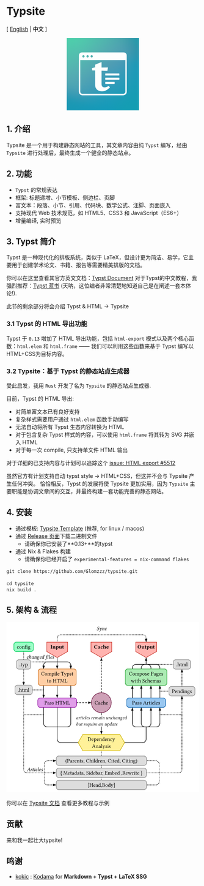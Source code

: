 
# Typsite
[ [English](./README.md) | **中文** ]

<div style="text-align: center;">
<img src="./icon.png" width="37.5%"/>
</div>

## 1. 介绍

Typsite 是一个用于构建静态网站的工具，其文章内容由纯 `Typst` 编写，经由 `Typsite` 进行处理后，最终生成一个健全的静态站点。


## 2. 功能

- `Typst` 的常规表达
- 框架: 标题递增、小节模板、侧边栏、页脚
- 富文本：段落、小节、引用、代码块、数学公式、注脚、页面嵌入
- 支持现代 Web 技术规范，如 HTML5、CSS3 和 JavaScript（ES6+）
- 增量编译, 实时预览

## 3. Typst 简介

Typst 是一种现代化的排版系统，类似于 LaTeX，但设计更为简洁、易学，它主要用于创建学术论文、书籍、报告等需要精美排版的文档。

你可以在这里查看其官方英文文档：[Typst Document](https://typst.app/docs/)
对于Typst的中文教程，我强烈推荐：[Typst 蓝书](https://typst-doc-cn.github.io/tutorial/introduction.html) (天呐，这位编者非常清楚地知道自己是在阐述一套本体论!).

此节的剩余部分将会介绍 Typst & HTML -> Typsite

### 3.1 Typst 的 HTML 导出功能

Typst 于 `0.13` 增加了 HTML 导出功能，包括 `html-export` 模式以及两个核心函数：`html.elem` 和 `html.frame` —— 我们可以利用这些函数来基于 Typst 编写以HTML+CSS为目标内容。

### 3.2 Typsite：基于 Typst 的静态站点生成器

受此启发，我用 `Rust` 开发了名为 `Typsite` 的静态站点生成器.

目前，Typst 的 HTML 导出:
- 对简单富文本已有良好支持
- 复杂样式需要用户通过 `html.elem` 函数手动编写
- 无法自动将所有 Typst 生态内容转换为 HTML
- 对于包含复杂 Typst 样式的内容，可以使用 `html.frame` 将其转为 SVG 并嵌入 HTML
- 对于每一次 compile, 只支持单文件 HTML 输出

对于详细的已支持内容与计划可以追踪这个 [issue: HTML export #5512](https://github.com/typst/typst/issues/5512)

虽然官方有计划支持自动 typst style -> HTML+CSS，但这并不会与 Typsite 产生任何冲突。 恰恰相反，Typst 的发展将使 Typsite 更加实用，因为 `Typsite` 主要职能是协调文章间的交互，并最终构建一套功能完善的静态网站。

## 4. 安装

- 通过模板: [Typsite Template](https://github.com/Glomzzz/typsite-template) (推荐, for linux / macos)
- 通过 [Release 页面](https://github.com/Glomzzz/typsite/releases/latest)下载二进制文件
    - 请确保你已安装了**0.13+**的typst
- 通过 Nix & Flakes 构建
    - 请确保你已经开启了 `experimental-features = nix-command flakes`

```shell
git clone https://github.com/Glomzzz/typsite.git

cd typsite
nix build .
```

## 5. 架构 & 流程

![](./process.png)

你可以在 [Typsite 文档](https://typ.rowlib.com) 查看更多教程与示例

## 贡献 

来和我一起壮大typsite!

## 鸣谢
- [kokic](https://github.com/kokic) : [Kodama](https://github.com/kokic/kodama) for **Markdown + Typst + LaTeX SSG**
